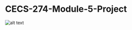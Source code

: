 # CECS-274-Module-5-Project

![alt text](https://github.com/Fuzerius/CECS-274-Project/blob/Module-5-Project/Screenshot%202025-04-18%20123326.png)
